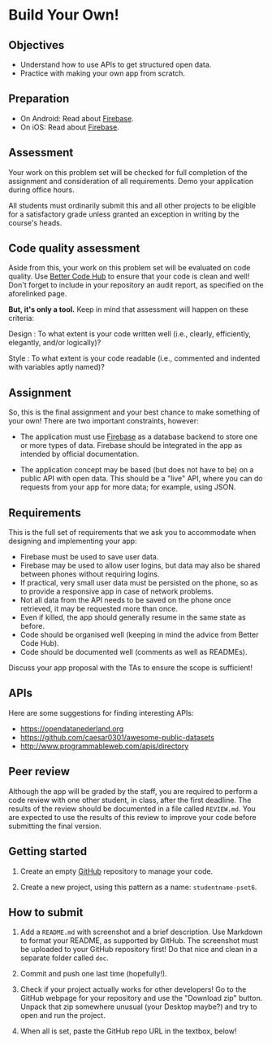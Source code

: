 # Build Your Own!

## Objectives

- Understand how to use APIs to get structured open data.
- Practice with making your own app from scratch.

## Preparation

- On Android: Read about [Firebase](/android/firebase).
- On iOS: Read about [Firebase](/ios/firebase).

## Assessment

Your work on this problem set will be checked for full completion of the assignment and consideration of all requirements. Demo your application during office hours.

All students must ordinarily submit this and all other projects to be eligible for a satisfactory grade unless granted an exception in writing by the course's heads.

## Code quality assessment

Aside from this, your work on this problem set will be evaluated on code quality. Use [Better Code Hub](/guides/better-code-hub) to ensure that your code is clean and well! Don't forget to include in your repository an audit report, as specified on the aforelinked page.

**But, it's only a tool.** Keep in mind that assessment will happen on these criteria:

Design
: To what extent is your code written well (i.e., clearly, efficiently, elegantly, and/or logically)?

Style
: To what extent is your code readable (i.e., commented and indented with variables aptly named)?

## Assignment

So, this is the final assignment and your best chance to make something of your own! There are two important constraints, however:

- The application must use [Firebase](https://firebase.google.com/) as a database backend to store one or more types of data. Firebase should be integrated in the app as intended by official documentation.

- The application concept may be based (but does not have to be) on a public API with open data. This should be a "live" API, where you can do requests from your app for more data; for example, using JSON.

## Requirements

This is the full set of requirements that we ask you to accommodate when designing and implementing your app:

- Firebase must be used to save user data.
- Firebase may be used to allow user logins, but data may also be shared between phones without requiring logins.
- If practical, very small user data must be persisted on the phone, so as to provide a responsive app in case of network problems.
- Not all data from the API needs to be saved on the phone once retrieved, it may be requested more than once.
- Even if killed, the app should generally resume in the same state as before.
- Code should be organised well (keeping in mind the advice from Better Code Hub).
- Code should be documented well (comments as well as READMEs).

Discuss your app proposal with the TAs to ensure the scope is sufficient!

## APIs

Here are some suggestions for finding interesting APIs:

- <https://opendatanederland.org>
- <https://github.com/caesar0301/awesome-public-datasets>
- <http://www.programmableweb.com/apis/directory>

## Peer review

Although the app will be graded by the staff, you are required to perform a code review with one other student, in class, after the first deadline. The results of the review should be documented in a file called `REVIEW.md`. You are expected to use the results of this review to improve your code before submitting the final version.

## Getting started

1. Create an empty [GitHub](https://www.github.com/) repository to manage your code.

2. Create a new project, using this pattern as a name: `studentname-pset6`.

## How to submit

1. Add a `README.md` with screenshot and a brief description. Use Markdown to format your README, as supported by GitHub. The screenshot must be uploaded to your GitHub repository first! Do that nice and clean in a separate folder called `doc`.

2. Commit and push one last time (hopefully!).

3. Check if your project actually works for other developers! Go to the GitHub webpage for your repository and use the "Download zip" button. Unpack that zip somewhere unusual (your Desktop maybe?) and try to open and run the project.

4. When all is set, paste the GitHub repo URL in the textbox, below!

